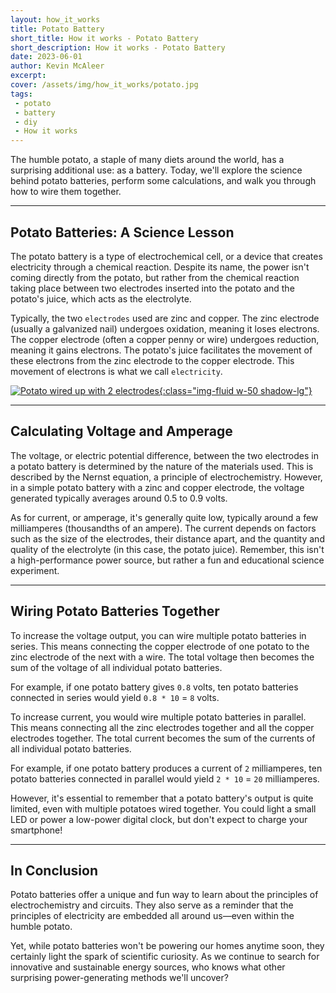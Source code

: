 ```yaml
---
layout: how_it_works
title: Potato Battery
short_title: How it works - Potato Battery
short_description: How it works - Potato Battery
date: 2023-06-01
author: Kevin McAleer
excerpt: 
cover: /assets/img/how_it_works/potato.jpg
tags:
 - potato
 - battery
 - diy
 - How it works
---
```


The humble potato, a staple of many diets around the world, has a surprising additional use: as a battery. Today, we'll explore the science behind potato batteries, perform some calculations, and walk you through how to wire them together.

---

## Potato Batteries: A Science Lesson

The potato battery is a type of electrochemical cell, or a device that creates electricity through a chemical reaction. Despite its name, the power isn't coming directly from the potato, but rather from the chemical reaction taking place between two electrodes inserted into the potato and the potato's juice, which acts as the electrolyte.

Typically, the two `electrodes` used are zinc and copper. The zinc electrode (usually a galvanized nail) undergoes oxidation, meaning it loses electrons. The copper electrode (often a copper penny or wire) undergoes reduction, meaning it gains electrons. The potato's juice facilitates the movement of these electrons from the zinc electrode to the copper electrode. This movement of electrons is what we call `electricity`.

[![Potato wired up with 2 electrodes](/assets/img/how_it_works/potato02.jpg){:class="img-fluid w-50 shadow-lg"}](/assets/img/how_it_works/potato02.jpg)

---

## Calculating Voltage and Amperage

The voltage, or electric potential difference, between the two electrodes in a potato battery is determined by the nature of the materials used. This is described by the Nernst equation, a principle of electrochemistry. However, in a simple potato battery with a zinc and copper electrode, the voltage generated typically averages around 0.5 to 0.9 volts.

As for current, or amperage, it's generally quite low, typically around a few milliamperes (thousandths of an ampere). The current depends on factors such as the size of the electrodes, their distance apart, and the quantity and quality of the electrolyte (in this case, the potato juice). Remember, this isn't a high-performance power source, but rather a fun and educational science experiment.

---

## Wiring Potato Batteries Together

To increase the voltage output, you can wire multiple potato batteries in series. This means connecting the copper electrode of one potato to the zinc electrode of the next with a wire. The total voltage then becomes the sum of the voltage of all individual potato batteries.

For example, if one potato battery gives `0.8` volts, ten potato batteries connected in series would yield `0.8 * 10` = `8` volts.

To increase current, you would wire multiple potato batteries in parallel. This means connecting all the zinc electrodes together and all the copper electrodes together. The total current becomes the sum of the currents of all individual potato batteries.

For example, if one potato battery produces a current of `2` milliamperes, ten potato batteries connected in parallel would yield `2 * 10` = `20` milliamperes.

However, it's essential to remember that a potato battery's output is quite limited, even with multiple potatoes wired together. You could light a small LED or power a low-power digital clock, but don't expect to charge your smartphone!

---

## In Conclusion

Potato batteries offer a unique and fun way to learn about the principles of electrochemistry and circuits. They also serve as a reminder that the principles of electricity are embedded all around us—even within the humble potato.

Yet, while potato batteries won't be powering our homes anytime soon, they certainly light the spark of scientific curiosity. As we continue to search for innovative and sustainable energy sources, who knows what other surprising power-generating methods we'll uncover?
